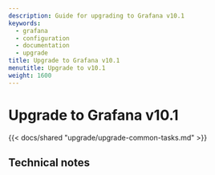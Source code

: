 ```yaml
---
description: Guide for upgrading to Grafana v10.1
keywords:
  - grafana
  - configuration
  - documentation
  - upgrade
title: Upgrade to Grafana v10.1
menutitle: Upgrade to v10.1
weight: 1600
---
```


# Upgrade to Grafana v10.1

{{< docs/shared "upgrade/upgrade-common-tasks.md" >}}

## Technical notes
